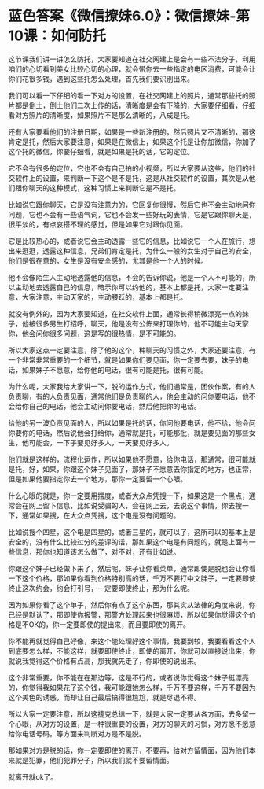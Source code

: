 # 蓝色答案《微信撩妹6.0》：微信撩妹-第10课：如何防托

这节课我们讲一讲怎么防托，大家要知道在社交网建上是会有一些不法分子，利用咱们的心切看到美女比较心切的心理，就会带你去一些指定的电区消费，可能会让你们花很多钱，遇到这些托怎么处理，首先我们要识别出来。

我们可以看一下仔细的看一下对方的设置，在社交网建上的照片，通常那些托的照片都是倒土，倒土他们二次上传的话，清晰度是会有下降的，大家要仔细看，仔细看对方照片的清晰度，如果照片不是那么清晰的，八成是托。

还有大家要看他们的注册日期，如果是一些新注册的，然后照片又不清晰的，那这肯定是托，然后大家要注意，如果是在微信上，如果这个托是让你加微信，你加了这个托的微信，你要仔细看，就是如果是托的话，它的定位。

它不会有很多的定位，它也不会有自己拍的小视频，所以大家要从这些，他们的社交软件上的设置，来判断一下这个是不是托，这是从社交软件的设置，其次是从他们跟你聊天的这种模式，这种习惯上来判断它是不是托。

比如说它跟你聊天，它是没有注意力的，它回复你很慢，然后它也不会主动地问你问题，它也不会有一些语气词，它也不会发一些好玩的表情，它是它跟你聊天是，很平淡的，有点哀搭不理的感觉，但是如果它对跟你见面。

它是比较热心的，或者说它会主动透露一些它的信息，比如说它一个人在旅行，想出来逛逛，透露这种信息，兄弟们肯定是托，为什么一般的女生对于自己的安全，他们是很在意的，女生是没有安全感的，尤其是他一个人的时候。

他不会像陌生人主动地透露他的信息，不会的告诉你说，他是一个人不可能的，所以主动地去透露自己的信息，暗示你可以约他的，基本上都是托，大家一定要注意，大家注意，主动天家的，主动腰跃的，基本上都是托。

就没有例外的，因为大家要知道，在社交软件上面，通常长得稍微漂亮一点的妹子，他被很多男生打招呼，聊天，他是没有公佈来打理你的，他不可能主动天家你，他会问你很多问题，这是写的很热情，是不可能的。

所以大家这点一定要注意，除了他的这个，种聊天的习惯之外，大家还要注意，有一个非常非常重要的一个细节，就是如果你们要见面，你一定要去要，妹子的电话，如果妹子不愿意，给你他的电话，很有可能是托，很有可能。

为什么呢，大家我给大家讲一下，脱的运作方式，他们通常是，团伙作案，有的人负责聊，有的人负责见面，通常他们是负责聊的人，他会主动的问你要电话，他不会给你自己的电话，他会主动问你要电话，然后他把你的电话。

给他的另一波负责见面的人，所以如果是托的话，你问他要电话，他不给，他会问你要你的电话，然后说他会打给你，通常就是托，可能那批，就是要见面的那些女生，他可能会，一下子要见好多人，一天要见好多人。

他们就是这样的，流程化运作，所以如果他不愿意，给你电话，那通常，很可能就是托，好，如果，你跟这个妹子见面了，那妹子不愿意去你指定的地方，也正常，但是如果他要指定你去一个地方，那你一定要留一个心眼。

什么心眼的就是，你一定要用摆度，或者大众点凭搜一下，如果这是一个黑点，通常会在网上留下信息，比如说受骗的人，会在网上去，去说这个事情，你去搜一下，通常如果搜，在大众点凭搜，这个电是没有问题的。

比如说搜个四星，这个电是四星的，或者三星的，就可以了，这所可以的基本上是安全的，没有什么比较过分的差评的话，那如果这个电是有问题的，就是上面有一些信息，那你也知道该怎么做了，对不对，还有比如说。

你跟这个妹子已经做下来了，然后呢，妹子让你看菜单，通常即使是脱也会让你看一下这个价格，那如果你看到价格特别高的话，千万不要打中文胖子，一定要即使终止这次约会，约会打引号，一定要即使终止，那为什么呢。

因为如果你看了这个单子，然后你有点了这个东西，那其实从法律的角度来说，你已经是默认了，那即使你报警，那警方处理起来也很麻烦，所以如果你觉得这个价格是不OK的，你一定要即使的提出来，而且要即使的离开。

你不能再就觉得自己好像，来这个能处理好这个事情，我要到较，我要看看这个人到底要怎么样，不能这样，就要即使终止，即使的离开，你就可以直接说出来，你就说我觉得这个价格有点高，那我就先走了，你即使的说出来。

这个非常重要，你不能在在那边等，这是不行的，或者说你觉得这个妹子挺漂亮的，你觉得我如果花了这个钱，我可能跟她怎么样，千万不要这样，千万不要因为这个美色的诱惑，而却让自己最后搞得很尴尬，就是尽退不得。

所以大家一定要注意，所以这捷克总结一下，就是大家一定要从各方面，去多留一个心眼，从对方的设置，是一种很重要的设置，对方的聊天的习惯，对方愿不愿意给你电话号码，等方面来判断对方是不是脱。

那如果对方是脱的话，你一定要即使的离开，不要再，给对方留情面，因为他们本来就是犯罪，他们犯罪分子，所以我们就不要留情面。

就离开就ok了。